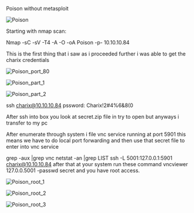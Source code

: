 Poison without metasploit

![Poison](https://user-images.githubusercontent.com/55708909/91841738-7adcbb80-ec70-11ea-9770-71c82f4ee83a.png)

Starting with nmap scan:

Nmap -sC -sV -T4 -A -O -oA Poison -p- 10.10.10.84

This is the first thing that i saw as i proceeded further i was able to get the charix credentials

![Poison_port_80](https://user-images.githubusercontent.com/55708909/91856007-9604f680-ec83-11ea-9f38-4da1a423dab1.png)

![Poison_part_1](https://user-images.githubusercontent.com/55708909/91856026-9d2c0480-ec83-11ea-8ae0-1c4f28344100.png)

![Poison_part_2](https://user-images.githubusercontent.com/55708909/91856019-9b624100-ec83-11ea-9f67-830e8606dbf9.png)

ssh charix@10.10.10.84 pssword: Charix!2#4%6&8(0

After ssh into box you look at secret.zip file in try to open but anyways i transfer to my pc

After enumerate through system i file vnc service running at port 5901 this means we have to do local port forwarding and 
then use that secret file to enter into vnc service 

grep -aux |grep vnc
netstat -an |grep LIST
ssh -L 5001:127.0.0.1:5901 charix@10.10.10.84
after that at your system run these command vncviewer 127.0.0.5001 -passwd secret and you have root access.

![Poison_root_1](https://user-images.githubusercontent.com/55708909/91860340-2c87e680-ec89-11ea-9c81-a310a25b2b22.png)

![Poison_root_2](https://user-images.githubusercontent.com/55708909/91860334-2abe2300-ec89-11ea-822c-13d9eede4318.png)

![Poison_root_3](https://user-images.githubusercontent.com/55708909/91860328-298cf600-ec89-11ea-9174-98c875f8718d.png)
